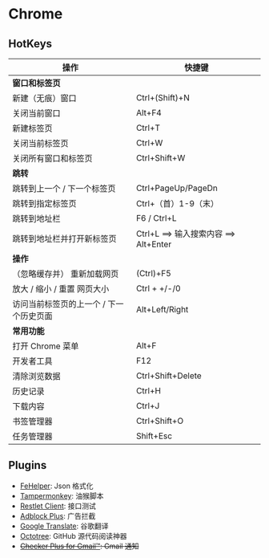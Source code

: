 # Chrome

## HotKeys

| **操作**                                | **快捷键**                            |
| --------------------------------------- | ------------------------------------- |
| **窗口和标签页**                        |                                       |
| 新建（无痕）窗口                        | Ctrl+(Shift)+N                        |
| 关闭当前窗口                            | Alt+F4                                |
| 新建标签页                              | Ctrl+T                                |
| 关闭当前标签页                          | Ctrl+W                                |
| 关闭所有窗口和标签页                    | Ctrl+Shift+W                          |
| **跳转**                                |                                       |
| 跳转到上一个 / 下一个标签页             | Ctrl+PageUp/PageDn                    |
| 跳转到指定标签页                        | Ctrl+（首）1-9（末）                  |
| 跳转到地址栏                            | F6 / Ctrl+L                           |
| 跳转到地址栏并打开新标签页              | Ctrl+L ==> 输入搜索内容 ==> Alt+Enter |
| **操作**                                |                                       |
| （忽略缓存并） 重新加载网页             | (Ctrl)+F5                             |
| 放大 / 缩小 / 重置 网页大小             | Ctrl + +/-/0                          |
| 访问当前标签页的上一个 / 下一个历史页面 | Alt+Left/Right                        |
| **常用功能**                            |                                       |
| 打开 Chrome 菜单                        | Alt+F                                 |
| 开发者工具                              | F12                                   |
| 清除浏览数据                            | Ctrl+Shift+Delete                     |
| 历史记录                                | Ctrl+H                                |
| 下载内容                                | Ctrl+J                                |
| 书签管理器                              | Ctrl+Shift+O                          |
| 任务管理器                              | Shift+Esc                             |

## Plugins

- [FeHelper][]: Json 格式化
- [Tampermonkey][]: 油猴脚本
- [Restlet Client][]: 接口测试
- [Adblock Plus][]: 广告拦截
- [Google Translate][]: 谷歌翻译
- [Octotree][]: GitHub 源代码阅读神器
- ~~[Checker Plus for Gmail™][]: Gmail 通知~~

[FeHelper]:https://chrome.google.com/webstore/detail/web%E5%89%8D%E7%AB%AF%E5%8A%A9%E6%89%8Bfehelper/pkgccpejnmalmdinmhkkfafefagiiiad
[Tampermonkey]:https://chrome.google.com/webstore/detail/tampermonkey/dhdgffkkebhmkfjojejmpbldmpobfkfo
[Restlet Client]:https://chrome.google.com/webstore/detail/restlet-client-rest-api-t/aejoelaoggembcahagimdiliamlcdmfm
[Adblock Plus]:https://chrome.google.com/webstore/detail/adblock-plus-free-ad-bloc/cfhdojbkjhnklbpkdaibdccddilifddb
[Google Translate]:https://chrome.google.com/webstore/detail/google-translate/aapbdbdomjkkjkaonfhkkikfgjllcleb
[Octotree]:https://chrome.google.com/webstore/detail/octotree/bkhaagjahfmjljalopjnoealnfndnagc
[Checker Plus for Gmail™]:https://chrome.google.com/webstore/detail/checker-plus-for-gmail/oeopbcgkkoapgobdbedcemjljbihmemj?hl=zh-CN